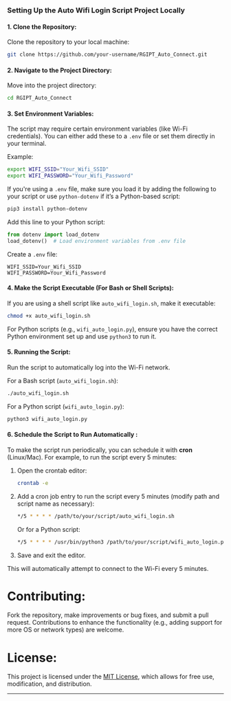 
### **Setting Up the Auto Wifi Login Script Project Locally**

#### 1. **Clone the Repository:**
   Clone the repository to your local machine:
   ```bash
   git clone https://github.com/your-username/RGIPT_Auto_Connect.git
   ```

#### 2. **Navigate to the Project Directory:**
   Move into the project directory:
   ```bash
   cd RGIPT_Auto_Connect
   ```

#### 3. **Set Environment Variables:**
   The script may require certain environment variables (like Wi-Fi credentials). You can either add these to a `.env` file or set them directly in your terminal.

   Example:
   ```bash
   export WIFI_SSID="Your_Wifi_SSID"
   export WIFI_PASSWORD="Your_Wifi_Password"
   ```

   If you're using a `.env` file, make sure you load it by adding the following to your script or use `python-dotenv` if it’s a Python-based script:
   ```bash
   pip3 install python-dotenv
   ```

   Add this line to your Python script:
   ```python
   from dotenv import load_dotenv
   load_dotenv()  # Load environment variables from .env file
   ```

   Create a `.env` file:
   ```
   WIFI_SSID=Your_Wifi_SSID
   WIFI_PASSWORD=Your_Wifi_Password
   ```

#### 4. **Make the Script Executable (For Bash or Shell Scripts):**
   If you are using a shell script like `auto_wifi_login.sh`, make it executable:
   ```bash
   chmod +x auto_wifi_login.sh
   ```

   For Python scripts (e.g., `wifi_auto_login.py`), ensure you have the correct Python environment set up and use `python3` to run it.

#### 5. **Running the Script:**
   Run the script to automatically log into the Wi-Fi network.

   For a Bash script (`auto_wifi_login.sh`):
   ```bash
   ./auto_wifi_login.sh
   ```

   For a Python script (`wifi_auto_login.py`):
   ```bash
   python3 wifi_auto_login.py
   ```

#### 6. **Schedule the Script to Run Automatically :**
   To make the script run periodically, you can schedule it with **cron** (Linux/Mac). For example, to run the script every 5 minutes:

   1. Open the crontab editor:
      ```bash
      crontab -e
      ```

   2. Add a cron job entry to run the script every 5 minutes (modify path and script name as necessary):
      ```bash
      */5 * * * * /path/to/your/script/auto_wifi_login.sh
      ```
   
      Or for a Python script:
      ```bash
      */5 * * * * /usr/bin/python3 /path/to/your/script/wifi_auto_login.py
      ```

   3. Save and exit the editor.

   This will automatically attempt to connect to the Wi-Fi every 5 minutes.

# **Contributing:**
   Fork the repository, make improvements or bug fixes, and submit a pull request. Contributions to enhance the functionality (e.g., adding support for more OS or network types) are welcome.

# **License:**
   This project is licensed under the [MIT License](LICENSE), which allows for free use, modification, and distribution.

---
